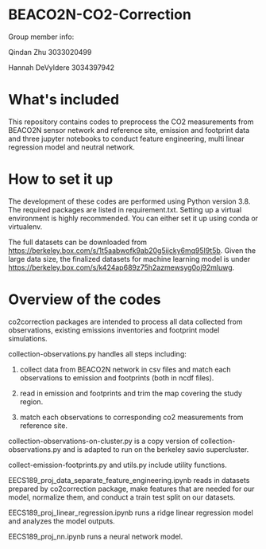 # BEACO2N-CO2-Correction

Group member info:

Qindan Zhu 3033020499

Hannah DeVyldere 3034397942

# What's included

This repository contains codes to preprocess the CO2 measurements from BEACO2N sensor network and reference site, emission and footprint data and three jupyter notebooks to conduct feature engineering, multi linear regression model and neutral network.

# How to set it up

The development of these codes are performed using Python version 3.8. The required packages are listed in requirement.txt. Setting up a virtual environment is highly recommended. You can either set it up using conda or virtualenv.

The full datasets can be downloaded from https://berkeley.box.com/s/1t5aabwofk9ab20g5ijcky6mq95l9t5b. Given the large data size, the finalized datasets for machine learning model is under https://berkeley.box.com/s/k424ap689z75h2azmewsyg0oj92mluwg.

# Overview of the codes

co2correction packages are intended to process all data collected from observations, existing emissions inventories and footprint model simulations.

collection-observations.py handles all steps including: 

1) collect data from BEACO2N network in csv files and match each observations to emission and footprints (both in ncdf files).

2) read in emission and footprints and trim the map covering the study region.

3) match each observations to corresponding co2 measurements from reference site.

collection-observations-on-cluster.py is a copy version of collection-observations.py and is adapted to run on the berkeley savio supercluster.

collect-emission-footprints.py and utils.py include utility functions.


EECS189_proj_data_separate_feature_engineering.ipynb reads in datasets prepared by co2correction package, make features that are needed for our model, normalize them, and conduct a train test split on our datasets. 

EECS189_proj_linear_regression.ipynb runs a ridge linear regression model and analyzes the model outputs.

EECS189_proj_nn.ipynb runs a neural network model.

